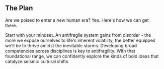 ## The Plan
Are we poised to enter a new human era? Yes. Here's how we can get there.
 
Start with your mindset. An antifragile system gains from disorder - the more we expose ourselves to life's inherent volatility, the better equipped we'll be to thrive amidst the inevitable storms. Developing broad competencies across disciplines is key to antifragility. With that foundational range, we can confidently explore the kinds of bold ideas that catalyze seismic cultural shifts.
